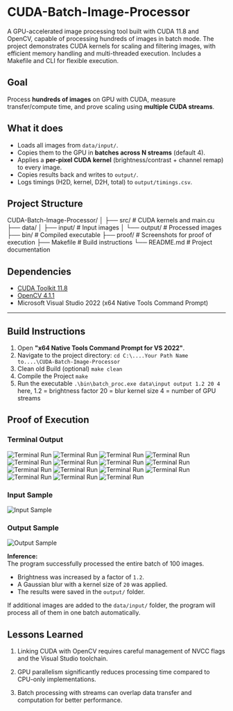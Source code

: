 # CUDA-Batch-Image-Processor
A  GPU-accelerated image processing tool built with CUDA 11.8 and OpenCV, capable of processing hundreds of images in batch mode. The project demonstrates CUDA kernels for scaling and filtering images, with efficient memory handling and multi-threaded execution. Includes a Makefile and CLI for flexible execution.

## Goal
Process **hundreds of images** on GPU with CUDA, measure transfer/compute time, and prove scaling using **multiple CUDA streams**.

## What it does
- Loads all images from `data/input/`.
- Copies them to the GPU in **batches across N streams** (default 4).
- Applies a **per-pixel CUDA kernel** (brightness/contrast + channel remap) to every image.
- Copies results back and writes to `output/`.
- Logs timings (H2D, kernel, D2H, total) to `output/timings.csv`.

## **Project Structure**
CUDA-Batch-Image-Processor/
│
├── src/                # CUDA kernels and main.cu
├── data/
│   ├── input/          # Input images
│   └── output/         # Processed images
├── bin/                # Compiled executable
├── proof/              # Screenshots for proof of execution
├── Makefile            # Build instructions
└── README.md           # Project documentation


## **Dependencies**
- [CUDA Toolkit 11.8](https://developer.nvidia.com/cuda-11-8-0-download-archive)
- [OpenCV 4.1.1](https://opencv.org/releases/)
- Microsoft Visual Studio 2022 (x64 Native Tools Command Prompt)

---

## **Build Instructions**
1. Open **"x64 Native Tools Command Prompt for VS 2022"**.
2. Navigate to the project directory:
   ``` cd C:\....Your Path Name to....\CUDA-Batch-Image-Processor ```
3. Clean old Build (optional)
    ```make clean ```
4. Compile the Project
    ```make ```
5. Run the executable
    ```.\bin\batch_proc.exe data\input output 1.2 20 4 ```
    here, 
        1.2 = brightness factor
        20 = blur kernel size
        4 = number of GPU streams

## **Proof of Execution**
### Terminal Output
![Terminal Run](proof/Screenshot%20(1)%20Open_x64_Native_Tools.png)
![Terminal Run](proof/Screenshot%20(2)%20Navigate_to_Path_of_the_Folder.png)
![Terminal Run](proof/Screenshot%20(3)_Project_Folder_Structure.png)
![Terminal Run](proof/Screenshot%20(4)%20Input_Folder_with%20many%20images.png)
![Terminal Run](proof/Screenshot%20(5)_exe_file_generated%20after_running_Screenshot(7).png)
![Terminal Run](proof/Screenshot%20(6)%20Terminal_Run_make_clean_cmd.png)
![Terminal Run](proof/Screenshot%20(6.1).png)
![Terminal Run](proof/Screenshot%20(6.2).png)
![Terminal Run](proof/Screenshot%20(7)%20Terminal_after_running_make_cmd.png)
![Terminal Run](proof/Screenshot%20(8)%20Terminal_Run_of_executable.png)
![Terminal Run](proof/Screenshot%20(8.1).png)
![Terminal Run](proof/Screenshot%20(9)%20Final_Terminal_run.png)
![Terminal Run](proof/Screenshot%20(9)%20Final_Terminal_run.png)
![Terminal Run](proof/Screenshot%20(10)%20How_output_folder_should_look_like.png)
![Terminal Run](proof/Screenshot%20(11)%20Timings_csv.png)


### Input Sample
![Input Sample](proof/before_img_1.png)
### Output Sample
![Output Sample](proof/after_img_1.png)

**Inference:**  
The program successfully processed the entire batch of 100 images.  
- Brightness was increased by a factor of `1.2`.  
- A Gaussian blur with a kernel size of `20` was applied.  
- The results were saved in the `output/` folder.  

If additional images are added to the `data/input/` folder, the program will process all of them in one batch automatically.




## **Lessons Learned**
1. Linking CUDA with OpenCV requires careful management of NVCC flags and the Visual Studio toolchain.

2. GPU parallelism significantly reduces processing time compared to CPU-only implementations.

3. Batch processing with streams can overlap data transfer and computation for better performance.




